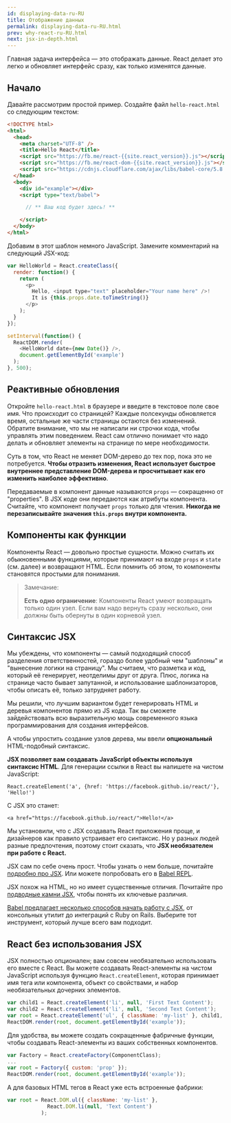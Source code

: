 ```yaml
---
id: displaying-data-ru-RU
title: Отображение данных
permalink: displaying-data-ru-RU.html
prev: why-react-ru-RU.html
next: jsx-in-depth.html
---
```


Главная задача интерфейса — это отображать данные. React делает это легко и обновляет интерфейс сразу, как только изменятся данные.

## Начало

Давайте рассмотрим простой пример. Создайте файл `hello-react.html` со следующим текстом:

```html
<!DOCTYPE html>
<html>
  <head>
    <meta charset="UTF-8" />
    <title>Hello React</title>
    <script src="https://fb.me/react-{{site.react_version}}.js"></script>
    <script src="https://fb.me/react-dom-{{site.react_version}}.js"></script>
    <script src="https://cdnjs.cloudflare.com/ajax/libs/babel-core/5.8.34/browser.min.js"></script>
  </head>
  <body>
    <div id="example"></div>
    <script type="text/babel">

      // ** Ваш код будет здесь! **

    </script>
  </body>
</html>
```

Добавим в этот шаблон немного JavaScript. Замените комментарий на следующий JSX-код:

```javascript
var HelloWorld = React.createClass({
  render: function() {
    return (
      <p>
        Hello, <input type="text" placeholder="Your name here" />!
        It is {this.props.date.toTimeString()}
      </p>
    );
  }
});

setInterval(function() {
  ReactDOM.render(
    <HelloWorld date={new Date()} />,
    document.getElementById('example')
  );
}, 500);
```

## Реактивные обновления

Откройте `hello-react.html` в браузере и введите в текстовое поле свое имя. Что происходит со страницей? Каждые полсекунды обновляется время, остальные же части страницы остаются без изменений. Обратите внимание, что мы не написали ни строчки кода, чтобы управлять этим поведением. React сам отлично понимает что надо делать и обновляет элементы на странице по мере необходимости.

Суть в том, что React не меняет DOM-дерево до тех пор, пока это не потребуется. **Чтобы отразить изменения, React использует быстрое внутреннее представление DOM-дерева и просчитывает как его изменить наиболее эффективно**.

Передаваемые в компонент данные называются `props` — сокращенно от "properties". В JSX коде они передаются как атрибуты компонента. Считайте, что компонент получает `props` только для чтения. **Никогда не перезаписывайте значения `this.props` внутри компонента.**

## Компоненты как функции

Компоненты React — довольно простые сущности. Можно считать их обыкновенными функциями, которые принимают на входе `props` и `state` (см. далее) и возвращают HTML. Если помнить об этом, то компоненты становятся простыми для понимания.

> Замечание:
>
> **Есть одно ограничение**: Компоненты React умеют возвращать только один узел. Если вам надо вернуть сразу несколько, они *должны* быть обернуты в один корневой узел.

## Синтаксис JSX

Мы убеждены, что компоненты — самый подходящий способ разделения ответственностей, гораздо более удобный чем "шаблоны" и "вынесение логики на страницу". Мы считаем, что разметка и код, который её генерирует, неотделимы друг от друга. Плюс, логика на странице часто бывает запутанной, и использование шаблонизаторов, чтобы описать её, только затрудняет работу.

Мы решили, что лучшим вариантом будет генерировать HTML и деревья компонентов прямо из JS кода. Так вы сможете зайдействовать всю выразительную мощь современного языка программирования для создания интерфейсов.

А чтобы упростить создание узлов дерева, мы ввели **опциональный** HTML-подобный синтаксис.

**JSX позволяет вам создавать JavaScript объекты используя синтаксис HTML**. Для генерации ссылки в React вы напишете на чистом JavaScript:

`React.createElement('a', {href: 'https://facebook.github.io/react/'}, 'Hello!')`

С JSX это станет:

`<a href="https://facebook.github.io/react/">Hello!</a>`

Мы установили, что с JSX создавать React приложения проще, и дизайнеров как правило устраивает его синтаксис. Но у разных людей разные предпочтения, поэтому стоит сказать, что **JSX необязателен при работе с React.**

JSX сам по себе очень прост. Чтобы узнать о нем больше, почитайте [подробно про JSX](/react/docs/jsx-in-depth.html). Или можете попробовать его в [Babel REPL](https://babeljs.io/repl/).

JSX похож на HTML, но но имеет существенные отличия. Почитайте про [подводные камни JSX](/react/docs/jsx-gotchas.html), чтобы понять их ключевые различия.

[Babel предлагает несколько способов начать работу с JSX](http://babeljs.io/docs/setup/), от консольных утилит до интеграций с Ruby on Rails. Выберите тот инструмент, который лучше всего вам подходит.

## React без использования JSX

JSX полностью опционален; вам совсем необязательно использовать его вместе с React. Вы можете создавать React-элементы на чистом JavaScript используя функцию `React.createElement`, которая принимает имя тега или компонента, объект со свойствами, и набор необязательных дочерних элементов.

```javascript
var child1 = React.createElement('li', null, 'First Text Content');
var child2 = React.createElement('li', null, 'Second Text Content');
var root = React.createElement('ul', { className: 'my-list' }, child1, child2);
ReactDOM.render(root, document.getElementById('example'));
```

Для удобства, вы можете создать сокращенные фабричные функции, чтобы создавать React-элементы из ваших собственных компонентов.

```javascript
var Factory = React.createFactory(ComponentClass);
...
var root = Factory({ custom: 'prop' });
ReactDOM.render(root, document.getElementById('example'));
```

А для базовых HTML тегов в React уже есть встроенные фабрики:

```javascript
var root = React.DOM.ul({ className: 'my-list' },
             React.DOM.li(null, 'Text Content')
           );
```
